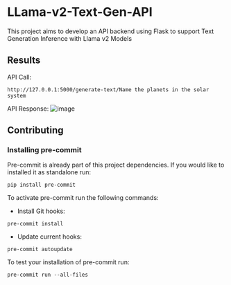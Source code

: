# LLama-v2-Text-Gen-API

This project aims to develop an API backend using Flask to support Text Generation Inference with Llama v2 Models

## Results

API Call:

`http://127.0.0.1:5000/generate-text/Name the planets in the solar system`

API Response:
![image](https://github.com/kevinknights29/LLama-v2-Text-Gen-API/assets/74464814/2dff71b2-e102-48d8-ab2e-884ec34109b3)

## Contributing

### Installing pre-commit

Pre-commit is already part of this project dependencies.
If you would like to installed it as standalone run:

```console
pip install pre-commit
```

To activate pre-commit run the following commands:

- Install Git hooks:

```console
pre-commit install
```

- Update current hooks:

```console
pre-commit autoupdate
```

To test your installation of pre-commit run:

```console
pre-commit run --all-files
```

